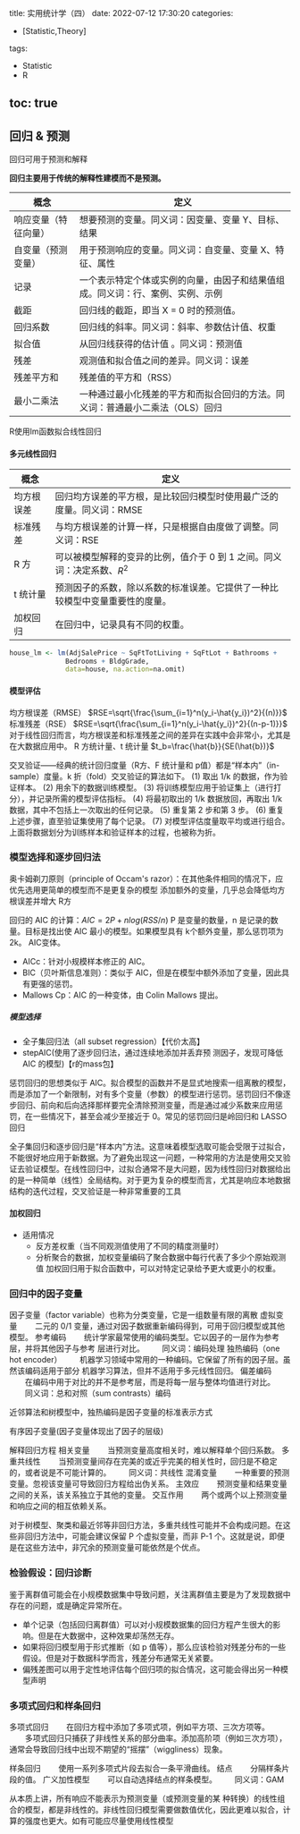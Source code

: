 title: 实用统计学（四）
date: 2022-07-12 17:30:20
categories:
- [Statistic,Theory]

tags: 
- Statistic
- R

toc: true
---
## 回归 & 预测
回归可用于预测和解释

__回归主要用于传统的解释性建模而不是预测。__

<!--more-->

概念|定义
---|---
响应变量（特征向量）|想要预测的变量。同义词：因变量、变量 Y、目标、结果
自变量（预测变量）|用于预测响应的变量。同义词：自变量、变量 X、特征、属性
记录|一个表示特定个体或实例的向量，由因子和结果值组成。同义词：行、案例、实例、示例
截距|回归线的截距，即当 X = 0 时的预测值。
回归系数|回归线的斜率。同义词：斜率、参数估计值、权重
拟合值|从回归线获得的估计值 。同义词：预测值
残差|观测值和拟合值之间的差异。同义词：误差
残差平方和|残差值的平方和（RSS）　
最小二乘法|一种通过最小化残差的平方和而拟合回归的方法。同义词：普通最小二乘法（OLS）回归
R使用lm函数拟合线性回归

#### 多元线性回归
概念|定义
---|---
均方根误差|回归均方误差的平方根，是比较回归模型时使用最广泛的度量。同义词：RMSE
标准残差|与均方根误差的计算一样，只是根据自由度做了调整。同义词：RSE
R 方|可以被模型解释的变异的比例，值介于 0 到 1 之间。同义词：决定系数、$R^2$
t 统计量|预测因子的系数，除以系数的标准误差。它提供了一种比较模型中变量重要性的度量。
加权回归|在回归中，记录具有不同的权重。
``` R
house_lm <- lm(AdjSalePrice ~ SqFtTotLiving + SqFtLot + Bathrooms +
              Bedrooms + BldgGrade,
              data=house, na.action=na.omit)
```

#### 模型评估
均方根误差（RMSE）
$RSE=\sqrt{\frac{\sum_{i=1}^n(y_i-\hat{y_i})^2}{(n)}}$
标准残差（RSE）
$RSE=\sqrt{\frac{\sum_{i=1}^n(y_i-\hat{y_i})^2}{(n-p-1)}}$
对于线性回归而言，均方根误差和标准残差之间的差异在实践中会非常小，尤其是在大数据应用中。
R 方统计量、t 统计量
$t_b=\frac{\hat{b}}{SE(\hat{b})}$

交叉验证——经典的统计回归度量（R方、F 统计量和 p值）都是“样本内”（in-sample）度量。k 折（fold）交叉验证的算法如下。
(1) 取出 1/k 的数据，作为验证样本。
(2) 用余下的数据训练模型。
(3) 将训练模型应用于验证集上（进行打分），并记录所需的模型评估指标。
(4) 将最初取出的 1/k 数据放回，再取出 1/k 数据，其中不包括上一次取出的任何记录。
(5) 重复第 2 步和第 3 步。
(6) 重复上述步骤，直至验证集使用了每个记录。
(7) 对模型评估度量取平均或进行组合。
上面将数据划分为训练样本和验证样本的过程，也被称为折。


### 模型选择和逐步回归法
奥卡姆剃刀原则（principle of Occam's razor）：在其他条件相同的情况下，应优先选用更简单的模型而不是更复杂的模型
添加额外的变量，几乎总会降低均方根误差并增大 R方

回归的 AIC 的计算：$AIC= 2P+nlog(RSS/n)$
P 是变量的数量，n 是记录的数量。目标是找出使 AIC 最小的模型。如果模型具有 k个额外变量，那么惩罚项为 2k。
AIC变体。
- AICc：针对小规模样本修正的 AIC。
- BIC（贝叶斯信息准则）：类似于 AIC，但是在模型中额外添加了变量，因此具有更强的惩罚。
- Mallows Cp：AIC 的一种变体，由 Colin Mallows 提出。



##### 模型选择

- 全子集回归法（all subset regression）【代价太高】
- stepAIC(使用了逐步回归法，通过连续地添加并丢弃预
测因子，发现可降低 AIC 的模型)【r的mass包】

惩罚回归的思想类似于 AIC。拟合模型的函数并不是显式地搜索一组离散的模型，而是添加了一个新限制，对有多个变量（参数）的模型进行惩罚。惩罚回归不像逐步回归、前向和后向选择那样要完全清除预测变量，而是通过减少系数来应用惩罚，在一些情况下，甚至会减少至接近于 0。常见的惩罚回归是岭回归和 LASSO 回归

全子集回归和逐步回归是“样本内”方法。这意味着模型选取可能会受限于过拟合，不能很好地应用于新数据。为了避免出现这一问题，一种常用的方法是使用交叉验证去验证模型。在线性回归中，过拟合通常不是大问题，因为线性回归对数据给出的是一种简单（线性）全局结构。对于更为复杂的模型而言，尤其是响应本地数据结构的迭代过程，交叉验证是一种非常重要的工具

#### 加权回归

- 适用情况
  - 反方差权重（当不同观测值使用了不同的精度测量时）
  - 分析聚合的数据，加权变量编码了聚合数据中每行代表了多少个原始观测值
加权回归用于拟合函数中，可以对特定记录给予更大或更小的权重。

###  回归中的因子变量
因子变量（factor variable）也称为分类变量，它是一组数量有限的离散
虚拟变量
　　二元的 0/1 变量，通过对因子数据重新编码得到，可用于回归模型或其他模型。
参考编码
　　统计学家最常使用的编码类型。它以因子的一层作为参考层，并将其他因子与参考
层进行对比。
　　同义词：编码处理
独热编码（one hot encoder）
　　机器学习领域中常用的一种编码。它保留了所有的因子层。虽然该编码适用于部分
机器学习算法，但并不适用于多元线性回归。
偏差编码
　　在编码中用于对比的并不是参考层，而是将每一层与整体均值进行对比。
　　同义词：总和对照（sum contrasts）编码


近邻算法和树模型中，独热编码是因子变量的标准表示方式


有序因子变量(因子变量体现出了因子的层级)

解释回归方程
相关变量
　　当预测变量高度相关时，难以解释单个回归系数。
多重共线性
　　当预测变量间存在完美的或近乎完美的相关性时，回归是不稳定的，或者说是不可能计算的。
　　同义词：共线性
混淆变量
　　一种重要的预测变量。忽视该变量可导致回归方程给出伪关系。
主效应
　　预测变量和结果变量之间的关系，该关系独立于其他的变量。
交互作用
　　两个或两个以上预测变量和响应之间的相互依赖关系。

对于树模型、聚类和最近邻等非回归方法，多重共线性可能并不会构成问题。在这些非回归方法中，可能会建议保留 P 个虚拟变量，而非 P-1 个。这就是说，即便是在这些方法中，非冗余的预测变量可能依然是个优点。


### 检验假设：回归诊断
鉴于离群值可能会在小规模数据集中导致问题，关注离群值主要是为了发现数据中存在的问题，或是确定异常所在。
- 单个记录（包括回归离群值）可以对小规模数据集的回归方程产生很大的影响。但是在大数据中，这种效果却荡然无存。
- 如果将回归模型用于形式推断（如 p 值等），那么应该检验对残差分布的一些假设。但是对于数据科学而言，残差分布通常无关紧要。
- 偏残差图可以用于定性地评估每个回归项的拟合情况，这可能会得出另一种模型声明


### 多项式回归和样条回归
多项式回归
　　在回归方程中添加了多项式项，例如平方项、三次方项等。
　　多项式回归只捕获了非线性关系的部分曲率。添加高阶项（例如三次方项），通常会导致回归线中出现不期望的“摇摆”（wiggliness）现象。

样条回归
　　使用一系列多项式片段去拟合一条平滑曲线。
结点
　　分隔样条片段的值。
广义加性模型
　　可以自动选择结点的样条模型。
　　同义词：GAM

 从本质上讲，所有响应不能表示为预测变量（或预测变量的某
种转换）的线性组合的模型，都是非线性的。非线性回归模型需要做数值优化，因此更难以拟合，计算的强度也更大。如有可能应尽量使用线性模型